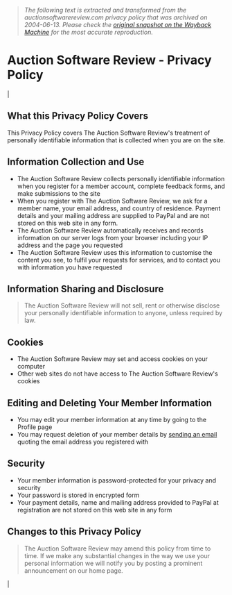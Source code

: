 > *The following text is extracted and transformed from the auctionsoftwarereview.com privacy policy that was archived on 2004-06-13. Please check the [original snapshot on the Wayback Machine](https://web.archive.org/web/20040613170634id_/http%3A//auctionsoftwarereview.com/privacy.asp) for the most accurate reproduction.*

# Auction Software Review - Privacy Policy

| 

## What this Privacy Policy Covers

This Privacy Policy covers The Auction Software Review's treatment of personally identifiable information that is collected when you are on the site.

## Information Collection and Use

  * The Auction Software Review collects personally identifiable information when you register for a member account, complete feedback forms, and make submissions to the site
  * When you register with The Auction Software Review, we ask for a member name, your email address, and country of residence. Payment details and your mailing address are supplied to PayPal and are not stored on this web site in any form.
  * The Auction Software Review automatically receives and records information on our server logs from your browser including your IP address and the page you requested
  * The Auction Software Review uses this information to customise the content you see, to fulfil your requests for services, and to contact you with information you have requested



## Information Sharing and Disclosure

> The Auction Software Review will not sell, rent or otherwise disclose your personally identifiable information to anyone, unless required by law. 

## Cookies

  * The Auction Software Review may set and access cookies on your computer
  * Other web sites do not have access to The Auction Software Review's cookies



## Editing and Deleting Your Member Information

  * You may edit your member information at any time by going to the Profile page
  * You may request deletion of your member details by [sending an email](https://web.archive.org/web/20040613170634id_/http%3A//auctionsoftwarereview.com/email.asp?subject=memberdelete) quoting the email address you registered with



## Security

  * Your member information is password-protected for your privacy and security
  * Your password is stored in encrypted form
  * Your payment details, name and mailing address provided to PayPal at registration are not stored on this web site in any form



## Changes to this Privacy Policy

> The Auction Software Review may amend this policy from time to time. If we make any substantial changes in the way we use your personal information we will notify you by posting a prominent announcement on our home page. 

| 
